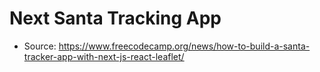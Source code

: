 # Next Santa Tracking App

- Source: https://www.freecodecamp.org/news/how-to-build-a-santa-tracker-app-with-next-js-react-leaflet/

